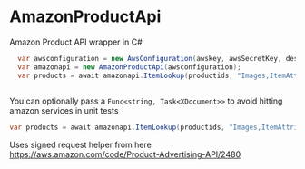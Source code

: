 # AmazonProductApi
Amazon Product API wrapper in C#

```cs
  var awsconfiguration = new AwsConfiguration(awskey, awsSecretKey, destination, apiVersion, associateTag, xmlnamespace);
  var amazonapi = new AmazonProductApi(awsconfiguration);
  var products = await amazonapi.ItemLookup(productids, "Images,ItemAttributes,Offers");
            
```
You can optionally pass a ``` Func<string, Task<XDocument>> ``` to avoid hitting amazon services in unit tests

```cs
var products = await amazonapi.ItemLookup(productids, "Images,ItemAttributes,Offers", retrievelfunc);
```

Uses signed request helper from here https://aws.amazon.com/code/Product-Advertising-API/2480
